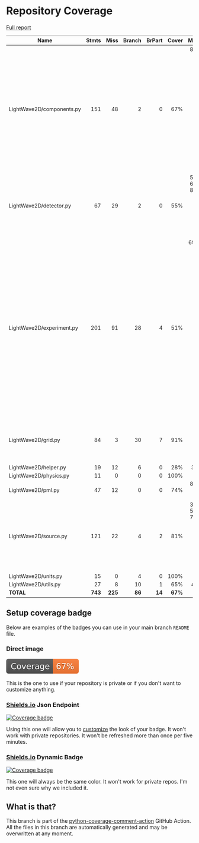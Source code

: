 # Repository Coverage

[Full report](https://htmlpreview.github.io/?https://github.com/MartinPdeS/LightWave2D/blob/python-coverage-comment-action-data/htmlcov/index.html)

| Name                      |    Stmts |     Miss |   Branch |   BrPart |   Cover |   Missing |
|-------------------------- | -------: | -------: | -------: | -------: | ------: | --------: |
| LightWave2D/components.py |      151 |       48 |        2 |        0 |     67% |87-97, 103-110, 121, 132, 143-146, 174-178, 184-190, 249, 274-281, 353-360, 389-391, 420-426 |
| LightWave2D/detector.py   |       67 |       29 |        2 |        0 |     55% |53-55, 61-63, 81-91, 97-106, 149-152, 158-163, 174 |
| LightWave2D/experiment.py |      201 |       91 |       28 |        4 |     51% |69, 83-90, 126, 148, 155, 162, 169, 176, 190, 204, 221, 226-227, 242, 285-315, 347-366, 406-425, 441-454, 490-571, 596-598, 616-618 |
| LightWave2D/grid.py       |       84 |        3 |       30 |        7 |     91% |27, 104->109, 109->114, 143, 172 |
| LightWave2D/helper.py     |       19 |       12 |        6 |        0 |     28% |     36-57 |
| LightWave2D/physics.py    |       11 |        0 |        0 |        0 |    100% |           |
| LightWave2D/pml.py        |       47 |       12 |        0 |        0 |     74% |83-87, 103-112 |
| LightWave2D/source.py     |      121 |       22 |        4 |        2 |     81% |33-39, 57-58, 76-78, 117, 148, 192, 248, 297-301, 345-349 |
| LightWave2D/units.py      |       15 |        0 |        4 |        0 |    100% |           |
| LightWave2D/utils.py      |       27 |        8 |       10 |        1 |     65% |     40-47 |
|                 **TOTAL** |  **743** |  **225** |   **86** |   **14** | **67%** |           |


## Setup coverage badge

Below are examples of the badges you can use in your main branch `README` file.

### Direct image

[![Coverage badge](https://raw.githubusercontent.com/MartinPdeS/LightWave2D/python-coverage-comment-action-data/badge.svg)](https://htmlpreview.github.io/?https://github.com/MartinPdeS/LightWave2D/blob/python-coverage-comment-action-data/htmlcov/index.html)

This is the one to use if your repository is private or if you don't want to customize anything.

### [Shields.io](https://shields.io) Json Endpoint

[![Coverage badge](https://img.shields.io/endpoint?url=https://raw.githubusercontent.com/MartinPdeS/LightWave2D/python-coverage-comment-action-data/endpoint.json)](https://htmlpreview.github.io/?https://github.com/MartinPdeS/LightWave2D/blob/python-coverage-comment-action-data/htmlcov/index.html)

Using this one will allow you to [customize](https://shields.io/endpoint) the look of your badge.
It won't work with private repositories. It won't be refreshed more than once per five minutes.

### [Shields.io](https://shields.io) Dynamic Badge

[![Coverage badge](https://img.shields.io/badge/dynamic/json?color=brightgreen&label=coverage&query=%24.message&url=https%3A%2F%2Fraw.githubusercontent.com%2FMartinPdeS%2FLightWave2D%2Fpython-coverage-comment-action-data%2Fendpoint.json)](https://htmlpreview.github.io/?https://github.com/MartinPdeS/LightWave2D/blob/python-coverage-comment-action-data/htmlcov/index.html)

This one will always be the same color. It won't work for private repos. I'm not even sure why we included it.

## What is that?

This branch is part of the
[python-coverage-comment-action](https://github.com/marketplace/actions/python-coverage-comment)
GitHub Action. All the files in this branch are automatically generated and may be
overwritten at any moment.